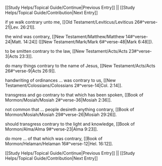 [[Study Helps/Topical Guide/Continue|Previous Entry]]  ||  [[Study Helps/Topical Guide/Contribution|Next Entry]]

 if ye walk contrary unto me, [[Old Testament/Leviticus/Leviticus 26#^verse-21|Lev. 26:21]].

 the wind was contrary, [[New Testament/Matthew/Matthew 14#^verse-24|Matt. 14:24]] ([[New Testament/Mark/Mark 6#^verse-48|Mark 6:48]]).

 to be smitten contrary to the law, [[New Testament/Acts/Acts 23#^verse-3|Acts 23:3]].

 do many things contrary to the name of Jesus, [[New Testament/Acts/Acts 26#^verse-9|Acts 26:9]].

 handwriting of ordinances ... was contrary to us, [[New Testament/Colossians/Colossians 2#^verse-14|Col. 2:14]].

 transgress and go contrary to that which has been spoken, [[Book of Mormon/Mosiah/Mosiah 2#^verse-36|Mosiah 2:36]].

 not common that ... people desireth anything contrary, [[Book of Mormon/Mosiah/Mosiah 29#^verse-26|Mosiah 29:26]].

 should transgress contrary to the light and knowledge, [[Book of Mormon/Alma/Alma 9#^verse-23|Alma 9:23]].

 do more ... of that which was contrary, [[Book of Mormon/Helaman/Helaman 16#^verse-12|Hel. 16:12]].

[[Study Helps/Topical Guide/Continue|Previous Entry]]  ||  [[Study Helps/Topical Guide/Contribution|Next Entry]]